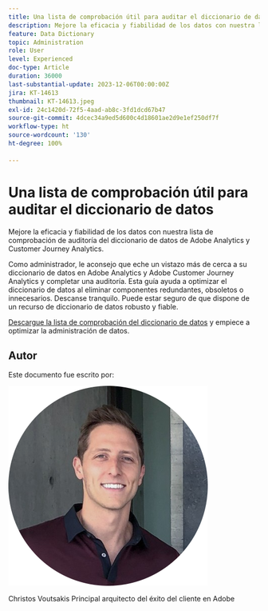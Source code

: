 ```yaml
---
title: Una lista de comprobación útil para auditar el diccionario de datos
description: Mejore la eficacia y fiabilidad de los datos con nuestra lista de comprobación de auditoría del diccionario de datos de Adobe Analytics y Customer Journey Analytics.
feature: Data Dictionary
topic: Administration
role: User
level: Experienced
doc-type: Article
duration: 36000
last-substantial-update: 2023-12-06T00:00:00Z
jira: KT-14613
thumbnail: KT-14613.jpeg
exl-id: 24c1420d-72f5-4aad-ab8c-3fd1dcd67b47
source-git-commit: 4dcec34a9ed5d600c4d18601ae2d9e1ef250df7f
workflow-type: ht
source-wordcount: '130'
ht-degree: 100%

---
```


# Una lista de comprobación útil para auditar el diccionario de datos

Mejore la eficacia y fiabilidad de los datos con nuestra lista de comprobación de auditoría del diccionario de datos de Adobe Analytics y Customer Journey Analytics.

Como administrador, le aconsejo que eche un vistazo más de cerca a su diccionario de datos en Adobe Analytics y Adobe Customer Journey Analytics y completar una auditoría. Esta guía ayuda a optimizar el diccionario de datos al eliminar componentes redundantes, obsoletos o innecesarios. Descanse tranquilo. Puede estar seguro de que dispone de un recurso de diccionario de datos robusto y fiable.

[Descargue la lista de comprobación del diccionario de datos](https://www.adobe.com/content/dam/www/es/es/digital-experience/in-product/images/Adobe_Analytics_Data_Dictionary_Checklist.pdf) y empiece a optimizar la administración de datos.

## Autor

Este documento fue escrito por:

![Christos Voutsakis](assets/christos-headshot.png)

Christos Voutsakis 
Principal arquitecto del éxito del cliente en Adobe
